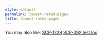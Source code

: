 ```yaml
---
style: default
permalink: lowest-rated-pages
title: lowest-rated-pages
---
```

You may also like:
[SCP-1229](http://scp-wiki.net/scp-1229)
[SCP-092 test log](http://scp-wiki.net/experiment-log-092)